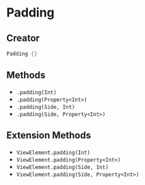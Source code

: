 # Padding

## Creator
```kotlin
Padding {}
```

## Methods
- `.padding(Int)`
- `.padding(Property<Int>)`
- `.padding(Side, Int)`
- `.padding(Side, Property<Int>)`

## Extension Methods
- `ViewElement.padding(Int)`
- `ViewElement.padding(Property<Int>)`
- `ViewElement.padding(Side, Int)`
- `ViewElement.padding(Side, Property<Int>)`
